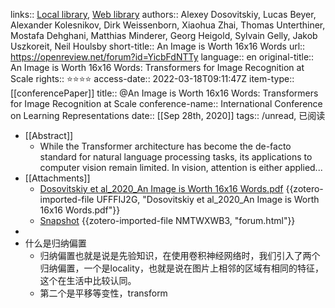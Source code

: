 links:: [Local library](zotero://select/library/items/AG9KSSA5), [Web library](https://www.zotero.org/users/8746250/items/AG9KSSA5)
authors:: Alexey Dosovitskiy, Lucas Beyer, Alexander Kolesnikov, Dirk Weissenborn, Xiaohua Zhai, Thomas Unterthiner, Mostafa Dehghani, Matthias Minderer, Georg Heigold, Sylvain Gelly, Jakob Uszkoreit, Neil Houlsby
short-title:: An Image is Worth 16x16 Words
url:: https://openreview.net/forum?id=YicbFdNTTy
language:: en
original-title:: An Image is Worth 16x16 Words: Transformers for Image Recognition at Scale
rights:: ⭐⭐⭐⭐
access-date:: 2022-03-18T09:11:47Z
item-type:: [[conferencePaper]]
title:: @An Image is Worth 16x16 Words: Transformers for Image Recognition at Scale
conference-name:: International Conference on Learning Representations
date:: [[Sep 28th, 2020]]
tags:: /unread, 已阅读

- [[Abstract]]
	- While the Transformer architecture has become the de-facto standard for natural language processing tasks, its applications to computer vision remain limited. In vision, attention is either applied...
- [[Attachments]]
	- [Dosovitskiy et al_2020_An Image is Worth 16x16 Words.pdf](https://openreview.net/pdf?id=YicbFdNTTy) {{zotero-imported-file UFFFIJ2G, "Dosovitskiy et al_2020_An Image is Worth 16x16 Words.pdf"}}
	- [Snapshot](https://openreview.net/forum?id=YicbFdNTTy) {{zotero-imported-file NMTWXWB3, "forum.html"}}
-
- 什么是归纳偏置
	- 归纳偏置也就是说是先验知识，在使用卷积神经网络时，我们引入了两个归纳偏置，一个是locality，也就是说在图片上相邻的区域有相同的特征，这个在生活中比较认同。
	- 第二个是平移等变性，transform